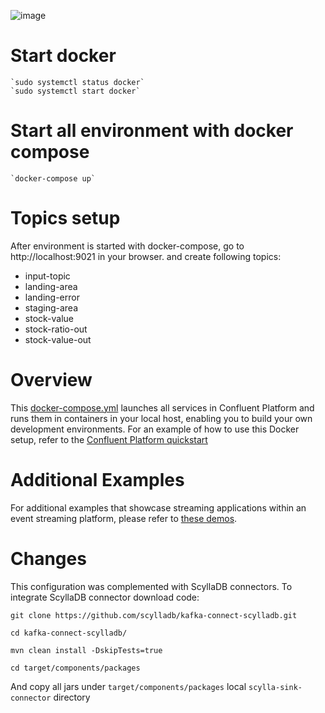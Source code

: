 ![image](../images/confluent-logo-300-2.png)

# Start docker
    `sudo systemctl status docker`
    `sudo systemctl start docker`

# Start all environment with docker compose
    `docker-compose up`


# Topics setup

After environment is started with docker-compose, go to http://localhost:9021 in your browser.
and create following topics:
- input-topic
- landing-area
- landing-error
- staging-area
- stock-value
- stock-ratio-out
- stock-value-out

# Overview

This [docker-compose.yml](docker-compose.yml) launches all services in Confluent Platform and runs them in containers in your local host, enabling you to build your own development environments.
For an example of how to use this Docker setup, refer to the [Confluent Platform quickstart](https://docs.confluent.io/current/quickstart/index.html?utm_source=github&utm_medium=demo&utm_campaign=ch.cp-all-in-one_type.community_content.cp-all-in-one)

# Additional Examples

For additional examples that showcase streaming applications within an event streaming platform, please refer to [these demos](https://github.com/confluentinc/examples).

# Changes
This configuration was complemented with ScyllaDB connectors.
To integrate ScyllaDB connector download code:

`git clone https://github.com/scylladb/kafka-connect-scylladb.git`

`cd kafka-connect-scylladb/`

`mvn clean install -DskipTests=true`

`cd target/components/packages`

And copy all jars under `target/components/packages` local `scylla-sink-connector` directory



